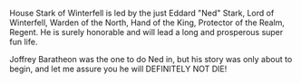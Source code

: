 House Stark of Winterfell is led by the just Eddard "Ned" Stark, Lord of
Winterfell, Warden of the North, Hand of the King, Protector of the Realm,
Regent.  He is surely honorable and will lead a long and prosperous super fun life.

Joffrey Baratheon was the one to do Ned in, but his story was only about to begin, and let me assure you he will DEFINITELY NOT DIE!
